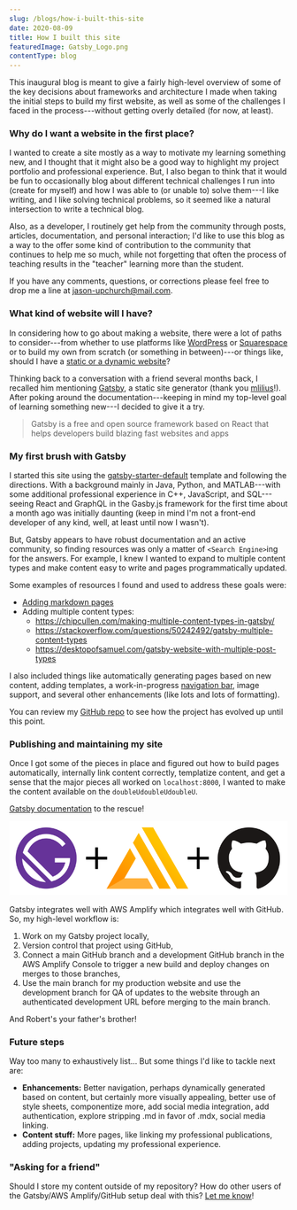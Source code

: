 ```yaml
---
slug: /blogs/how-i-built-this-site
date: 2020-08-09
title: How I built this site
featuredImage: Gatsby_Logo.png
contentType: blog
---
```

This inaugural blog is meant to give a fairly high-level overview of some of the key decisions about frameworks and architecture I made when taking the initial steps to build my first website, as well as some of the challenges I faced in the process---without getting overly detailed (for now, at least).

### Why do I want a website in the first place?

I wanted to create a site mostly as a way to motivate my learning something new, and I thought that it might also be a good way to highlight my project portfolio and professional experience. But, I also began to think that it would be fun to occasionally blog about different technical challenges I run into (create for myself) and how I was able to (or unable to) solve them---I like writing, and I like solving technical problems, so it seemed like a natural intersection to write a technical blog. 

Also, as a developer, I routinely get help from the community through posts, articles, documentation, and personal interaction; I'd like to use this blog as a way to the offer some kind of contribution to the community that continues to help me so much, while not forgetting that often the process of teaching results in the "teacher" learning more than the student. 

If you have any comments, questions, or corrections please feel free to drop me a line at [jason-upchurch@mail.com](mailto:jason-upchurch@mail.com).

### What kind of website will I have?

In considering how to go about making a website, there were a lot of paths to consider---from whether to use platforms like [WordPress](https://wordpress.com/) or [Squarespace](https://www.squarespace.com/) or to build my own from scratch (or something in between)---or things like, should I have a [static or a dynamic website](https://create.ou.edu/docs/html/static-and-dynamic-websites/)?

Thinking back to a conversation with a friend several months back, I recalled him mentioning [Gatsby](https://www.gatsbyjs.org/), a static site generator (thank you [mlilius](https://github.com/mlilius)!). After poking around the documentation---keeping in mind my top-level goal of learning something new---I decided to give it a try.

>Gatsby is a free and open source framework based on React that helps developers build blazing fast websites and apps

### My first brush with Gatsby

I started this site using the [gatsby-starter-default](https://github.com/gatsbyjs/gatsby-starter-default) template and following the directions. With a background mainly in Java, Python, and MATLAB---with some additional professional experience in C++, JavaScript, and SQL---seeing React and GraphQL in the Gasby.js framework for the first time about a month ago was initially daunting (keep in mind I'm not a front-end developer of any kind, well, at least until now I wasn't).

But, Gatsby appears to have robust documentation and an active community, so finding resources was only a matter of `<Search Engine>`ing for the answers. For example, I knew I wanted to expand to multiple content types and make content easy to write and pages programmatically updated. 

Some examples of resources I found and used to address these goals were:

- [Adding markdown pages]( https://www.gatsbyjs.org/docs/adding-markdown-pages/)
- Adding multiple content types:
  - https://chipcullen.com/making-multiple-content-types-in-gatsby/
  - https://stackoverflow.com/questions/50242492/gatsby-multiple-content-types
  - https://desktopofsamuel.com/gatsby-website-with-multiple-post-types
  
I also included things like automatically generating pages based on new content, adding templates, a work-in-progress [navigation bar](https://www.gatsbyjs.org/docs/creating-dynamic-navigation/), image support, and several other enhancements (like lots and lots of formatting). 

You can review my [GitHub repo](https://github.com/jason-upchurch/shined) to see how the project has evolved up until this point. 

### Publishing and maintaining my site

Once I got some of the pieces in place and figured out how to build pages automatically, internally link content correctly, templatize content, and get a sense that the major pieces all worked on `localhost:8000`, I wanted to  make the content available on the `doubleUdoubleUdoubleU`.

[Gatsby documentation](https://www.gatsbyjs.org/blog/2018-08-24-gatsby-aws-hosting/) to the rescue!

![GAG](GAG.png)

Gatsby integrates well with AWS Amplify which integrates well with GitHub. So, my high-level workflow is:

1. Work on my Gatsby project locally,
2. Version control that project using GitHub,
3. Connect a main GitHub branch and a development GitHub branch in the AWS Amplify Console to trigger a new build and deploy changes on merges to those branches,
4. Use the main branch for my production website and use the development branch for QA of updates to the website through an authenticated development URL before merging to the main branch.

And Robert's your father's brother!

### Future steps

Way too many to exhaustively list... But some things I'd like to tackle next are:

- **Enhancements:** Better navigation, perhaps dynamically generated based on content, but certainly more visually appealing, better use of style sheets, componentize more, add social media integration, add authentication, explore stripping .md in favor of .mdx, social media linking.
- **Content stuff:** More pages, like linking my professional publications, adding projects, updating my professional experience.

### "Asking for a friend"

Should I store my content outside of my repository? How do other users of the Gatsby/AWS Amplify/GitHub setup deal with this? [Let me know](mailto:jason-upchurch@mail.com)!




